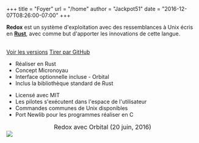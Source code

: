+++
title = "Foyer"
url = "/home"
author = "Jackpot51"
date = "2016-12-07T08:26:00-07:00"
+++
<div class="row install-row">
  <div class="col-md-8">
    <p class="pitch">
      <b>Redox</b> est un système d'exploitation avec des ressemblances à Unix écris en <a style="color: inherit;" href="https://www.rust-lang.org/fr/"><b>Rust</b></a>,
      avec comme but d'apporter les innovations de cette langue.
    </p>
  </div>
  <div class="col-md-4 install-box">
    <br/>
    <a class="btn btn-primary" href="https://github.com/redox-os/redox/releases">Voir les versions</a>
    <a class="btn btn-success" href="https://github.com/redox-os/redox/">Tirer par GitHub</a>
  </div>
</div>
<div class="row features">
  <div class="col-md-6">
    <ul class="laundry-list" style="margin-bottom: 0px;">
      <li>Réaliser en Rust</li>
      <li>Concept Micronoyau</li>
      <li>Interface optionnelle incluse - Orbital</li>
      <li>Inclus la bibliothèque standard de Rust</li>
    </ul>
  </div>
  <div class="col-md-6">
    <ul class="laundry-list">
      <li>Licensé avec MIT</li>
      <li>Les pilotes s'exécutent dans l'espace de l'utilisateur</li>
      <li>Commandes communes de Unix disponibles</li>
      <li>Port Newlib pour les programmes réaliser en C</li>
    </ul>
  </div>
</div>
<div class="row features">
  <div class="col-sm-12">
    <div style="font-size: 16px; text-align: center;">
      Redox avec Orbital (20 juin, 2016)
    </div>
    <a href="/img/screenshot.jpg">
      <img class="img-responsive" src="/img/screenshot.jpg"/>
    </a>
  </div>
</div>
